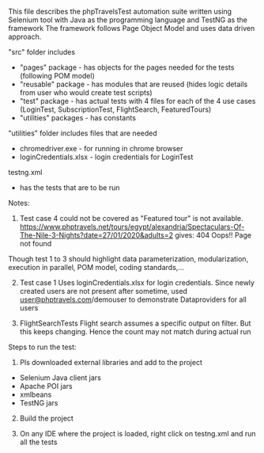 This file describes the phpTravelsTest automation suite written using Selenium tool with Java as the programming language and TestNG as the framework
The framework follows Page Object Model and uses data driven approach.


"src" folder includes
- "pages" package - has objects for the pages needed for the tests (following POM model)
- "reusable" package - has modules that are reused (hides logic details from user who would create test scripts)
- "test" package - has actual tests with 4 files for each of the 4 use cases (LoginTest, SubscriptionTest, FlightSearch, FeaturedTours)
- "utilities" packages - has constants

"utilities" folder includes files that are needed
- chromedriver.exe - for running in chrome browser
- loginCredentials.xlsx - login credentials for LoginTest

testng.xml
- has the tests that are to be run

Notes:
1) Test case 4 could not be covered as "Featured tour" is not available.
https://www.phptravels.net/tours/egypt/alexandria/Spectaculars-Of-The-Nile-3-Nights?date=27/01/2020&adults=2 gives: 
404
Oops!! Page not found

Though test 1 to 3 should highlight data parameterization, modularization, execution in parallel, POM model, coding standards,...

2) Test case 1
Uses loginCredentials.xlsx for login credentials. Since newly created users are not present after sometime, used user@phptravels.com/demouser to demonstrate Dataproviders for all users

3) FlightSearchTests
Flight search assumes a specific output on filter. But this keeps changing. Hence the count may not match during actual run

Steps to run the test:
1) Pls downloaded external libraries and add to the project
- Selenium Java client jars
- Apache POI jars
- xmlbeans
- TestNG jars

2) Build the project

3) On any IDE where the project is loaded, right click on testng.xml and run all the tests
